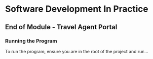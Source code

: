 # Software Development In Practice

## End of Module - Travel Agent Portal

### Running the Program

To run the program, ensure you are in the root of the project and run...